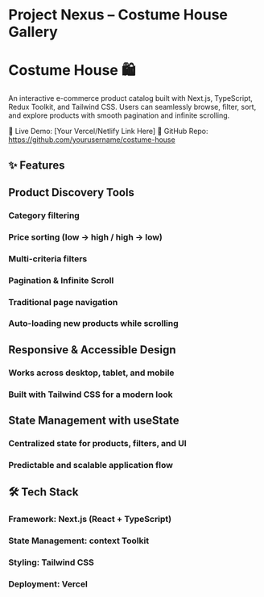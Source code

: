 # Project Nexus – Costume House Gallery

# Costume House 🛍️

An interactive e-commerce product catalog built with Next.js, TypeScript, Redux Toolkit, and Tailwind CSS.
Users can seamlessly browse, filter, sort, and explore products with smooth pagination and infinite scrolling.

🔗 Live Demo: [Your Vercel/Netlify Link Here]
📂 GitHub Repo: https://github.com/yourusername/costume-house

## ✨ Features

## Product Discovery Tools

### Category filtering

### Price sorting (low → high / high → low)

### Multi-criteria filters

### Pagination & Infinite Scroll

### Traditional page navigation

### Auto-loading new products while scrolling

## Responsive & Accessible Design

### Works across desktop, tablet, and mobile

### Built with Tailwind CSS for a modern look

## State Management with useState

### Centralized state for products, filters, and UI

### Predictable and scalable application flow

## 🛠️ Tech Stack

### Framework: Next.js (React + TypeScript)

### State Management: context Toolkit

### Styling: Tailwind CSS

### Deployment: Vercel
